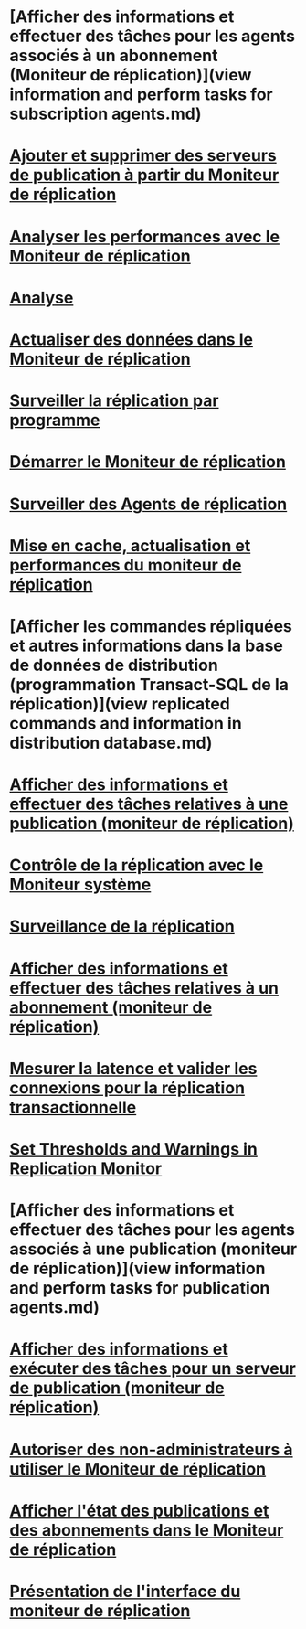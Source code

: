 # [Afficher des informations et effectuer des tâches pour les agents associés à un abonnement (Moniteur de réplication)](view information and perform tasks for subscription agents.md)
# [Ajouter et supprimer des serveurs de publication à partir du Moniteur de réplication](add-and-remove-publishers-from-replication-monitor.md)
# [Analyser les performances avec le Moniteur de réplication](monitor-performance-with-replication-monitor.md)
# [Analyse](monitoring-replication.md)
# [Actualiser des données dans le Moniteur de réplication](refresh-data-in-replication-monitor.md)
# [Surveiller la réplication par programme](programmatically-monitor-replication.md)
# [Démarrer le Moniteur de réplication](start-the-replication-monitor.md)
# [Surveiller des Agents de réplication](monitor-replication-agents.md)
# [Mise en cache, actualisation et performances du moniteur de réplication](caching-refresh-and-replication-monitor-performance.md)
# [Afficher les commandes répliquées et autres informations dans la base de données de distribution (programmation Transact-SQL de la réplication)](view replicated commands and information in distribution database.md)
# [Afficher des informations et effectuer des tâches relatives à une publication (moniteur de réplication)](view-information-and-perform-tasks-for-a-publication-replication-monitor.md)
# [Contrôle de la réplication avec le Moniteur système](monitoring-replication-with-system-monitor.md)
# [Surveillance de la réplication](monitoring-replication-overview.md)
# [Afficher des informations et effectuer des tâches relatives à un abonnement (moniteur de réplication)](view-information-and-perform-tasks-for-a-subscription-replication-monitor.md)
# [Mesurer la latence et valider les connexions pour la réplication transactionnelle](measure-latency-and-validate-connections-for-transactional-replication.md)
# [Set Thresholds and Warnings in Replication Monitor](set-thresholds-and-warnings-in-replication-monitor.md)
# [Afficher des informations et effectuer des tâches pour les agents associés à une publication (moniteur de réplication)](view information and perform tasks for publication agents.md)
# [Afficher des informations et exécuter des tâches pour un serveur de publication (moniteur de réplication)](view-information-and-perform-tasks-for-a-publisher-replication-monitor.md)
# [Autoriser des non-administrateurs à utiliser le Moniteur de réplication](allow-non-administrators-to-use-replication-monitor.md)
# [Afficher l'état des publications et des abonnements dans le Moniteur de réplication](view-publication-and-subscription-status-in-replication-monitor.md)
# [Présentation de l'interface du moniteur de réplication](overview-of-the-replication-monitor-interface.md)
